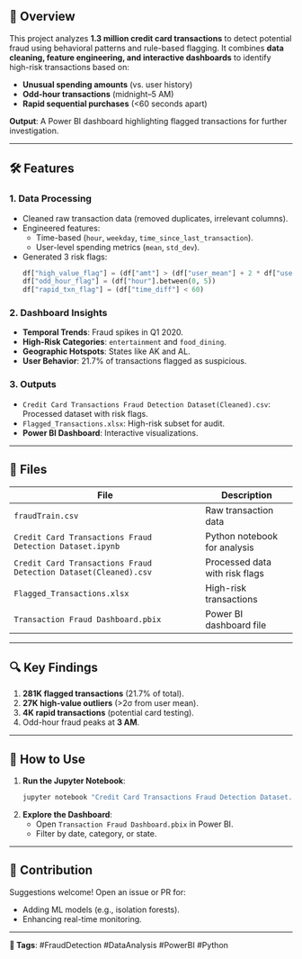 
## 📌 Overview  
This project analyzes **1.3 million credit card transactions** to detect potential fraud using behavioral patterns and rule-based flagging. It combines **data cleaning, feature engineering, and interactive dashboards** to identify high-risk transactions based on:  
- **Unusual spending amounts** (vs. user history)  
- **Odd-hour transactions** (midnight–5 AM)  
- **Rapid sequential purchases** (<60 seconds apart)  

**Output**: A Power BI dashboard highlighting flagged transactions for further investigation.  

---

## 🛠️ Features  
### **1. Data Processing**  
- Cleaned raw transaction data (removed duplicates, irrelevant columns).  
- Engineered features:  
  - Time-based (`hour`, `weekday`, `time_since_last_transaction`).  
  - User-level spending metrics (`mean`, `std_dev`).  
- Generated 3 risk flags:  
  ```python
  df["high_value_flag"] = (df["amt"] > (df["user_mean"] + 2 * df["user_std"]))  
  df["odd_hour_flag"] = (df["hour"].between(0, 5))  
  df["rapid_txn_flag"] = (df["time_diff"] < 60)  
  ```

### **2. Dashboard Insights**  
- **Temporal Trends**: Fraud spikes in Q1 2020.  
- **High-Risk Categories**: `entertainment` and `food_dining`.  
- **Geographic Hotspots**: States like AK and AL.  
- **User Behavior**: 21.7% of transactions flagged as suspicious.  

### **3. Outputs**  
- `Credit Card Transactions Fraud Detection Dataset(Cleaned).csv`: Processed dataset with risk flags.  
- `Flagged_Transactions.xlsx`: High-risk subset for audit.  
- **Power BI Dashboard**: Interactive visualizations.  

---

## 📂 Files  
| File | Description |  
|------|-------------|  
| `fraudTrain.csv` | Raw transaction data |  
| `Credit Card Transactions Fraud Detection Dataset.ipynb` | Python notebook for analysis |  
| `Credit Card Transactions Fraud Detection Dataset(Cleaned).csv` | Processed data with risk flags |  
| `Flagged_Transactions.xlsx` | High-risk transactions |  
| `Transaction Fraud Dashboard.pbix` | Power BI dashboard file |  

---

## 🔍 Key Findings  
1. **281K flagged transactions** (21.7% of total).  
2. **27K high-value outliers** (>2σ from user mean).  
3. **4K rapid transactions** (potential card testing).  
4. Odd-hour fraud peaks at **3 AM**.  

---

## 🚀 How to Use  
1. **Run the Jupyter Notebook**:  
   ```bash
   jupyter notebook "Credit Card Transactions Fraud Detection Dataset.ipynb"
   ```  
2. **Explore the Dashboard**:  
   - Open `Transaction Fraud Dashboard.pbix` in Power BI.  
   - Filter by date, category, or state.  

---

## 🤝 Contribution  
Suggestions welcome! Open an issue or PR for:  
- Adding ML models (e.g., isolation forests).  
- Enhancing real-time monitoring.  

---
**🔗 Tags**: #FraudDetection #DataAnalysis #PowerBI #Python
